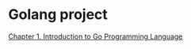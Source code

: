 <!DOCTYPE HTML>
<html>
 <head>
   <meta charset="utf-8">
 </head>
 <body>
  <h1>Golang project</h1>
  <p><a href="https://metanit.com/go/tutorial/1.1.php">Chapter 1. Introduction to Go Programming Language</a></p>
 </body>
</html>
